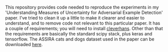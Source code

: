 This repository provides code needed to reproduce the experiments in my
'Understanding Measures of Uncertainty for Adversarial Example Detection'
paper. I've tried to clean it up a little to make it clearer and easier to
understand, and to remove code not relevant to this particular paper.  It has
a couple of requirements; you will need to install
[cleverhans](https://github.com/tensorflow/cleverhans/). Other than that the
requirements are basically the standard scipy stack, plus keras and tensorflow.
The ASSIRA cats and dogs dataset used in the paper can be downloaded
[here](https://www.microsoft.com/en-us/download/details.aspx?id=54765).
